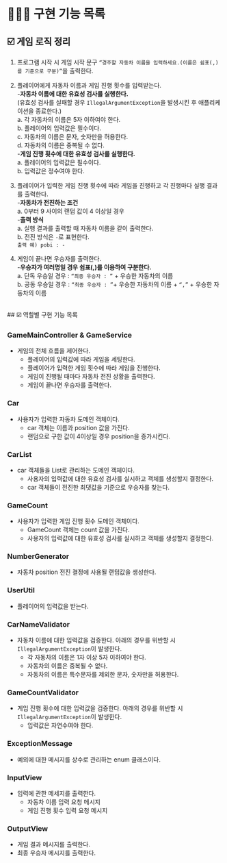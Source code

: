 # 👩🏻‍💻 구현 기능 목록
## ☑️ 게임 로직 정리

1. 프로그램 시작 시 게임 시작 문구 `“경주할 자동차 이름을 입력하세요.(이름은 쉼표(,)를 기준으로 구분)”`을 출력한다.


2. 플레이어에게 자동차 이름과 게임 진행 횟수를 입력받는다.<br>
   -**자동차 이름에 대한 유효성 검사를 실행한다.**<br>
   (유효성 검사를 실패할 경우 `IllegalArgumentException`을 발생시킨 후 애플리케이션을 종료한다.)<br>
   a. 각 자동차의 이름은 5자 이하여야 한다.<br>
   b. 플레이어의 입력값은 필수이다. <br>
   c. 자동차의 이름은 문자, 숫자만을 허용한다. <br>
   d. 자동차의 이름은 중복될 수 없다. <br>
   -**게임 진행 횟수에 대한 유효성 검사를 실행한다.**<br>
   a. 플레이어의 입력값은 필수이다. <br>
   b. 입력값은 정수여야 한다.


3. 플레이어가 입력한 게임 진행 횟수에 따라 게임을 진행하고 각 진행마다 실행 결과를 출력한다.  <br>
   -**자동차가 전진하는 조건** <br>
   a. 0부터 9 사이의 랜덤 값이 4 이상일 경우<br>
   -**출력 방식**<br>
   a. 실행 결과를 출력할 때 자동차 이름을 같이 출력한다. <br>
   b. 전진 방식은 `-`로 표현한다. <br>
   `출력 예) pobi : -`


4. 게임이 끝나면 우승자를 출력한다.<br>
   -**우승자가 여러명일 경우 쉼표(,)를 이용하여 구분한다.**<br>
   a. 단독 우승일 경우 : `“최종 우승자 : ”` + 우승한 자동차의 이름<br>
   b. 공동 우승일 경우 : `“최종 우승자 : ”`+ 우승한 자동차의 이름 + `“,”` + 우승한 자동차의 이름
<br>
## ☑️ 역할별 구현 기능 목록

### GameMainController & GameService

- 게임의 전체 흐름을 제어한다.
   - 플레이어의 입력값에 따라 게임을 세팅한다.
   - 플레이어가 입력한 게임 횟수에 따라 게임을 진행한다.
   - 게임이 진행될 때마다 자동차 전진 상황을 출력한다.
   - 게임이 끝나면 우승자를 출력한다.

### Car

- 사용자가 입력한 자동차 도메인 객체이다.
   - car 객체는 이름과 position 값을 가진다.
   - 랜덤으로 구한 값이 4이상일 경우 position을 증가시킨다.

### CarList

- car 객체들을 List로 관리하는 도메인 객체이다. 
    - 사용자의 입력값에 대한 유효성 검사를 실시하고 객체를 생성할지 결정한다.
    - car 객체들이 전진한 최댓값을 기준으로 우승자를 찾는다. 

### GameCount

- 사용자가 입력한 게임 진행 횟수 도메인 객체이다.
  - GameCount 객체는 count 값을 가진다. 
  - 사용자의 입력값에 대한 유효성 검사를 실시하고 객체를 생성할지 결정한다. 

### NumberGenerator

- 자동차 position 전진 결정에 사용될 랜덤값을 생성한다. 

### UserUtil

- 플레이어의 입력값을 받는다.

### CarNameValidator

- 자동차 이름에 대한 입력값을 검증한다. 아래의 경우를 위반할 시 `IllegalArgumentException`이 발생한다.
   - 각 자동차의 이름은 1자 이상 5자 이하여야 한다.
   - 자동차의 이름은 중복될 수 없다.
   - 자동차의 이름은 특수문자를 제외한 문자, 숫자만을 허용한다.

### GameCountValidator

- 게임 진행 횟수에 대한 입력값을 검증한다. 아래의 경우를 위반할 시 `IllegalArgumentException`이 발생한다.
   - 입력값은 자연수여야 한다.

### ExceptionMessage

- 예외에 대한 메시지를 상수로 관리하는 enum 클래스이다. 

### InputView

- 입력에 관한 메세지를 출력한다.
   - 자동차 이름 입력 요청 메시지
   - 게임 진행 횟수 입력 요청 메시지

### OutputView

- 게임 결과 메시지를 출력한다.
- 최종 우승자 메시지를 출력한다.  